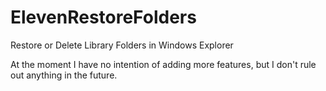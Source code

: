 # ElevenRestoreFolders
 Restore or Delete Library Folders in Windows Explorer

At the moment I have no intention of adding more features, but I don't rule out anything in the future.
